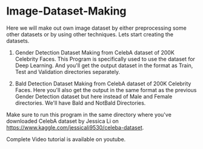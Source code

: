 # Image-Dataset-Making

Here we will make out own image dataset by either preprocessing some other datasets or by using other techniques. Lets start creating the datasets.

1. Gender Detection Dataset Making from CelebA dataset of 200K Celebrity Faces. This Program is specifically used to use the dataset for Deep Learning. And you'll get the output dataset in the format as Train, Test and Validation directories separately.

2. Bald Detection Dataset Making from CelebA dataset of 200K Celebrity Faces. Here you'll also get the output in the same format as the previous Gender Detection dataset but here instead of Male and Female directories. We'll have Bald and NotBald Directories.

Make sure to run this program in the same directory where you've downloaded CelebA dataset by Jessica Li on https://www.kaggle.com/jessicali9530/celeba-dataset.

Complete Video tutorial is available on youtube.
